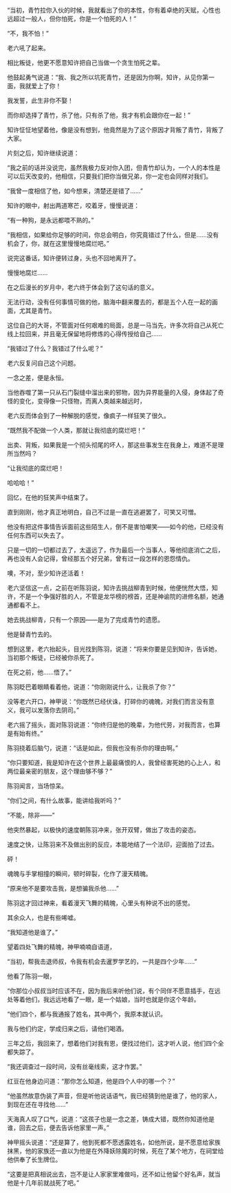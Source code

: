 “当初，青竹拉你入伙的时候，我就看出了你的本性，你有着卓绝的天赋，心性也远超过一般人，但你怕死，你是一个怕死的人！”

“不，我不怕！”

老六吼了起来。

相比叛徒，他更不愿意知许把自己当做一个贪生怕死之辈。

他鼓起勇气说道：“我、我之所以坑死青竹，还是因为你啊，知许，从见你第一面，我就爱上了你！

我发誓，此生非你不娶！

而你却选择了青竹，杀了他，只有杀了他，我才有机会跟你在一起！”

知许怔怔地望着他，像是没有想到，他竟然是为了这个原因才背叛了青竹，背叛了大家。

片刻之后，知许继续说道：

“我之前的话并没说完，虽然我极力反对你入团，但青竹却认为，一个人的本性是可以后天改变的，他相信，只要我们把你当做兄弟，你一定也会同样对我们。

“我曾一度相信了他，如今想来，清楚还是错了……”

知许的眼中，射出两道寒芒，咬着牙，慢慢说道：

“有一种狗，是永远都喂不熟的。”

“我相信，如果给你足够的时间，你总会明白，你究竟错过了什么，但是……没有机会了，你，就在这里慢慢地腐烂吧。”

说完这番话，知许便转过身，头也不回地离开了。

慢慢地腐烂……

在之后漫长的岁月中，老六终于体会到了这句话的意义。

无法行动，没有任何事情可做的他，脑海中翻来覆去的，都是五个人在一起的画面，尤其是青竹。

这位自己的大哥，不管面对任何艰难的局面，总是一马当先，许多次将自己从死亡线上拉回来，并且毫无保留地将修炼的心得传授给自己……

“我错过了什么？我错过了什么呢？”

老六反复问自己这个问题。

一念之差，便是永恒。

当他吞噬了第一只从石门裂缝中溜出来的邪物，因为异界能量的入侵，身体起了奇怪的变化，变得像一只怪物，而离人类越来越远时，

老六反而体会到了一种解脱的感觉，像疯子一样狂笑了很久。

“既然我不配做一个人类，那就让我彻底的腐烂吧！”

出卖、背叛，如果我是一个彻头彻尾的坏人，那这些事发生在我身上，难道不是理所当然吗？

“让我彻底的腐烂吧！

哈哈哈！”

回忆，在他的狂笑声中结束了。

直到刚刚，他才真正地明白，自己不过是一直在逃避罢了，可笑又可憎。

他没有把这件事情告诉面前这些陌生人，倒不是害怕嘲笑——如今的他，已经没有任何东西可以失去了。

只是一切的一切都过去了，太遥远了，作为最后一个当事人，等他彻底消亡之后，再也没有人会记得，曾经那五个好兄弟，曾有过一段怎样的恩怨情仇。

噢，不对，至少知许还活着！

老六坚信这一点，之前在听陈羽说，知许去挑战柳青到时候，他便恍然大悟，知许，不是一个争强好胜的人，不管是龙华榜的榜首，还是神谕院的进修名额，她通通都看不上。

她去挑战柳青，只有一个原因——是为了完成青竹的遗愿。

他是替青竹去的。

想到这里，老六抬起头，目光找到陈羽，说道：“将来你要是见到知许，告诉她，当初那个叛徒，已经被你杀死了。

在死之前，他……悟了。”

陈羽眨巴着眼睛看着他，说道：“你刚刚说什么，让我杀了你？”

没等老六开口，神甲说：“你既然已经伏诛，打碎你的魂魄，对我们而言没有意义，我可以发落你去阴司。”

老六摇了摇头，面对陈羽说道：“你终归是他的晚辈，为他代劳，对我而言，也算是有始有终。”

陈羽挠着后脑勺，说道：“话是如此，但我也没有杀你的理由啊。”

“你只要知道，我是知许在这个世界上最最痛恨的人，我曾经害死她的心上人，和两位最亲密的朋友，这个理由够不够？”

陈羽闻言，当场惊呆。

“你们之间，有什么故事，能讲给我听吗？”

“不能，除非——”

他突然暴起，以极快的速度朝陈羽冲来，张开双臂，做出了攻击的姿态。

速度之快，让陈羽来不及做出别的反应，本能地结了一个法印，迎面拍了过去。

砰！

魂魄与手掌相撞的瞬间，顿时碎裂，化作了漫天精魄。

“原来他不是要攻击我，是想骗我杀他……”

陈羽这才回过神来，看着漫天飞舞的精魄，心里头有种说不出的感觉。

其余众人，也是有些唏嘘。

“我知道他是谁了。”

望着四处飞舞的精魄，神甲喃喃自语道，

“当初，帮我击退师叔，令我有机会去暹罗学艺的，一共是四个少年……”

他看了陈羽一眼，

“你那位小叔叔当时应该不在，因为我后来听他们说，有个同伴不愿意插手，在远处等着他们，我远远地看了一眼，是一个姑娘，当时也就是你这个年龄。

“他们四个，都与我通报了姓名，其中两个，我原本就认识。

我与他们约定，学成归来之后，请他们喝酒。

三年之后，我回来了，想着他们对我有恩，便找过他们，这才听人说，他们四个全都失踪了。

“我还调查过一段时间，没有丝毫线索，这才作罢。”

红豆在他身边问道：“那你怎么知道，他是四个人中的哪一个？”

“他虽然故意伪装了声音，但是听他说话语气，我已经猜到他是谁了，他的家人，到现在还在寻找他……”

天海真人叹了口气，说道：“这孩子也是一念之差，铸成大错，既然你知道他是谁，回去之后，便去告诉他家里一声。”

神甲摇头说道：“还是算了，他到死都不愿透露姓名，如他所说，是不愿意给家族抹黑，他的家族还一直以为他是在外降妖除魔的时候，死在了某个地方，在祠堂给他供奉了长生牌位。

“这要是把真相说出去，岂不是让人家家里难做吗，还不如让他留个好名声，就当他是十几年前就战死了吧。”
